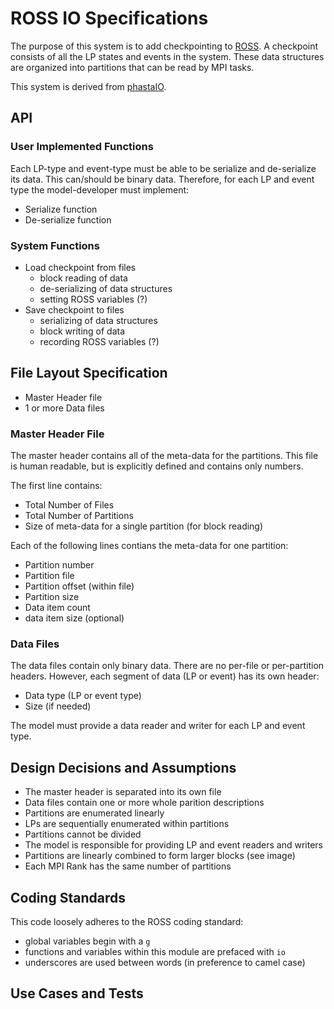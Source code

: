 # ROSS IO Specifications

The purpose of this system is to add checkpointing to [ROSS](http://github.com/carothersc/ROSS). A checkpoint consists of all the LP states and events in the system. These data structures are organized into partitions that can be read by MPI tasks. 

This system is derived from [phastaIO](http://github.com/fuj/phastaIO).

## API

### User Implemented Functions

Each LP-type and event-type must be able to be serialize and de-serialize its data. This can/should be binary data. Therefore, for each LP and event type the model-developer must implement:

- Serialize function
- De-serialize function


### System Functions

- Load checkpoint from files
  - block reading of data
  - de-serializing of data structures
  - setting ROSS variables (?)
- Save checkpoint to files
  - serializing of data structures 
  - block writing of data
  - recording ROSS variables (?)


## File Layout Specification

- Master Header file
- 1 or more Data files

### Master Header File

The master header contains all of the meta-data for the partitions. 
This file is human readable, but is explicitly defined and contains only numbers.

The first line contains:
- Total Number of Files
- Total Number of Partitions
- Size of meta-data for a single partition (for block reading)

Each of the following lines contians the meta-data for one partition:
- Partition number
- Partition file
- Partition offset (within file)
- Partition size
- Data item count
- data item size (optional)

### Data Files

The data files contain only binary data. 
There are no per-file or per-partition headers. 
However, each segment of data (LP or event) has its own header:

- Data type (LP or event type)
- Size (if needed)

The model must provide a data reader and writer for each LP and event type.

## Design Decisions and Assumptions

- The master header is separated into its own file
- Data files contain one or more whole parition descriptions
- Partitions are enumerated linearly
- LPs are sequentially enumerated within partitions
- Partitions cannot be divided
- The model is responsible for providing LP and event readers and writers
- Partitions are linearly combined to form larger blocks (see image)
- Each MPI Rank has the same number of partitions

<!---
![Linear Partition Combinations](partitions.pdf)
-->

## Coding Standards

This code loosely adheres to the ROSS coding standard:

- global variables begin with a `g`
- functions and variables within this module are prefaced with `io`
- underscores are used between words (in preference to camel case)

## Use Cases and Tests
